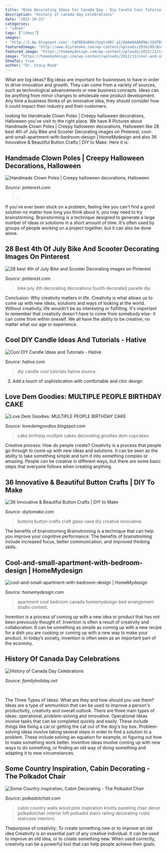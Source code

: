 ```yaml
---
title: "Bike Decorating Ideas For Canada Day - Diy Candle Cool Tutorials Hative Source"
description: "History of canada day celebrations"
date: "2022-10-21"
categories:
- "ideas"
tags: ["ideas"]
images:
- "http://2.bp.blogspot.com/--tgFBE8aOAU/Uzgtx96C-aI/AAAAAAAAENA/JOdfDxR_p8U/s1600/IMG_5217.JPG"
featuredImage: "http://www.diytomake.com/wp-content/uploads/2016/09/Button-vase.jpg"
featured_image: "https://homemydesign.com/wp-content/uploads/2012/11/cool-and-small-apartment-with-bedroom-design.jpg"
image: "https://homemydesign.com/wp-content/uploads/2012/11/cool-and-small-apartment-with-bedroom-design.jpg"
ShowToc: true
author: "Dr. Stacy Roob"
---
```



What are big ideas?
Big ideas are important for businesses to have in order to drive innovation and growth. They can come from a variety of sources, such as technological advancements or new business concepts. Ideas can be anything from minor changes to wholesale new product development. Any time a business thinks of an innovative idea, they should consider how it could impact their industry and their customers.

	

		
looking for Handmade Clown Poles | Creepy halloween decorations, Halloween you've visit to the right place. We have 8 Pictures about Handmade Clown Poles | Creepy halloween decorations, Halloween like 28 best 4th of July Bike and Scooter Decorating images on Pinterest, cool-and-small-apartment-with-bedroom-design | HomeMydesign and also 36 Innovative &amp; Beautiful Button Crafts | DIY to Make. Here it is:
		
    
## Handmade Clown Poles | Creepy Halloween Decorations, Halloween

<img loading=lazy src="https://i.pinimg.com/736x/9d/a3/a1/9da3a11e3fd7937a62ea4515b95003b9--halloween--halloween-ideas.jpg" onerror="this.onerror=null;this.src='https://tse4.mm.bing.net/th?id=OIP.vYeoH6GEBP9JYlzJ01iEIAHaJ3&amp;pid=15.1';" alt="Handmade Clown Poles | Creepy halloween decorations, Halloween">

_Source: pinterest.com_

>. 

	

If you've ever been stuck on a problem, feeling like you can't find a good solution no matter how long you think about it, you may need to try brainstorming. Brainstorming is a technique designed to generate a large number of ideas or solutions in a short amount of time. It's often used by groups of people working on a project together, but it can also be done alone.

    
## 28 Best 4th Of July Bike And Scooter Decorating Images On Pinterest

<img loading=lazy src="https://i.pinimg.com/736x/ea/af/53/eaaf539563a01f2c141f30536608d0a5--kiwi-ideas-bike-decorations.jpg" onerror="this.onerror=null;this.src='https://tse1.mm.bing.net/th?id=OIP.TrWVVOzMt6MBuEtdpUc-ywHaJ3&amp;pid=15.1';" alt="28 best 4th of July Bike and Scooter Decorating images on Pinterest">

_Source: pinterest.com_

>bike july 4th decorating decorations fourth decorated parade diy. 

	

Conclusion: Why creativity matters in life.
Creativity is what allows us to come up with new ideas, solutions and ways of looking at the world. Without creativity, life wouldn't be as interesting or fulfilling. It's important to remember that creativity doesn't have to come from somebody else- it can come from within oneself. We all have the ability to be creative, no matter what our age or experience.

    
## Cool DIY Candle Ideas And Tutorials - Hative

<img loading=lazy src="https://hative.com/wp-content/uploads/2015/01/candle-ideas/26-cool-diy-candle-ideas-and-tutorials.jpg" onerror="this.onerror=null;this.src='https://tse4.mm.bing.net/th?id=OIP.K_28TukuCHbxi3LgvFLX4wHaUS&amp;pid=15.1';" alt="Cool DIY Candle Ideas and Tutorials - Hative">

_Source: hative.com_

>diy candle cool tutorials hative source. 

	

3. Add a touch of sophistication with comfortable and chic design.

    
## Love Dem Goodies: MULTIPLE PEOPLE BIRTHDAY CAKE

<img loading=lazy src="http://2.bp.blogspot.com/--tgFBE8aOAU/Uzgtx96C-aI/AAAAAAAAENA/JOdfDxR_p8U/s1600/IMG_5217.JPG" onerror="this.onerror=null;this.src='https://tse3.mm.bing.net/th?id=OIP.dk1XSL17eJZabFiWfWGU4AHaGn&amp;pid=15.1';" alt="Love Dem Goodies: MULTIPLE PEOPLE BIRTHDAY CAKE">

_Source: lovedemgoodies.blogspot.com_

>cake birthday multiple cakes decorating goodies dem cupcakes. 

	

Creative process: How do people create?
Creativity is a process that people go through to come up with new ideas and solutions. It can be seen as the ability to take something simple and turn it into something complex or amazing. People can be creative in different ways, but there are some basic steps that everyone follows when creating anything.

    
## 36 Innovative &amp; Beautiful Button Crafts | DIY To Make

<img loading=lazy src="http://www.diytomake.com/wp-content/uploads/2016/09/Button-vase.jpg" onerror="this.onerror=null;this.src='https://tse4.mm.bing.net/th?id=OIP.3li9SBhpc83cH5-E6vTNzQHaKk&amp;pid=15.1';" alt="36 Innovative &amp; Beautiful Button Crafts | DIY to Make">

_Source: diytomake.com_

>buttons button crafts craft glass vase diy creative innovative. 

	

The benefits of brainstroming
Brainstroming is a technique that can help you improve your cognitive performance. The benefits of brainstroming include increased focus, better communication, and improved thinking skills.

    
## Cool-and-small-apartment-with-bedroom-design | HomeMydesign

<img loading=lazy src="https://homemydesign.com/wp-content/uploads/2012/11/cool-and-small-apartment-with-bedroom-design.jpg" onerror="this.onerror=null;this.src='https://tse4.mm.bing.net/th?id=OIP.naWvsoa220BZgA6JZr3mzwHaFi&amp;pid=15.1';" alt="cool-and-small-apartment-with-bedroom-design | HomeMydesign">

_Source: homemydesign.com_

>apartment cool bedroom canada homemydesign bed arrangement studio contest. 

	

Invention is a process of coming up with a new idea or product that has not been previously thought of. Invention is often a result of creativity and collaboration. It can be something as simple as coming up with a new recipe for a dish you are cooking or coming up with a new way to make your product. In today’s society, invention is often seen as an important part of the economy.

    
## History Of Canada Day Celebrations

<img loading=lazy src="https://www.familyholiday.net/wp-content/uploads/2013/06/History-of-Canada-Day-Celebrations2.jpg" onerror="this.onerror=null;this.src='https://tse2.mm.bing.net/th?id=OIP.NqCD6s1t0JuPQx5zf22UWQHaFj&amp;pid=15.1';" alt="History of Canada Day Celebrations">

_Source: familyholiday.net_

>. 

	

The Three Types of Ideas: What are they and how should you use them?
Ideas are a type of ammunition that can be used to improve a person's productivity, creativity and overall outlook. There are three main types of ideas: operational, problem-solving and innovative.
Operational ideas involve tasks that can be completed quickly and easily. These include things like fixing a car or getting the cat out of the dog's toy box. Problem-solving ideas involve taking several steps in order to find a solution to a problem. These include solving an equation for example, or figuring out how to make something work better. Inventive ideas involve coming up with new ways to do something, or finding an old way of doing something and adapting it to new circumstances.

    
## Some Country Inspiration, Cabin Decorating - The Polkadot Chair

<img loading=lazy src="http://4.bp.blogspot.com/-pcdIA4MlVdo/TgjFmls9lzI/AAAAAAAAFVc/PZ9mANovsG0/s1600/cabin8.jpg" onerror="this.onerror=null;this.src='https://tse2.mm.bing.net/th?id=OIP.VLuJuQROflsOetzgANMOOAHaLG&amp;pid=15.1';" alt="Some Country inspiration, Cabin Decorating - The Polkadot Chair">

_Source: polkadotchair.com_

>cabin country walls wood pine inspiration knotty paneling chair decor polkadotchair interior loft polkadot stairs railing decorating rustic staircase interiors. 

	

Thepurpose of creativity: To create something new or to improve an old idea
Creativity is an essential part of any creative individual. It can be used to improve an old idea, or to create something new. When used correctly, creativity can be a powerful tool that can help people achieve their goals.

